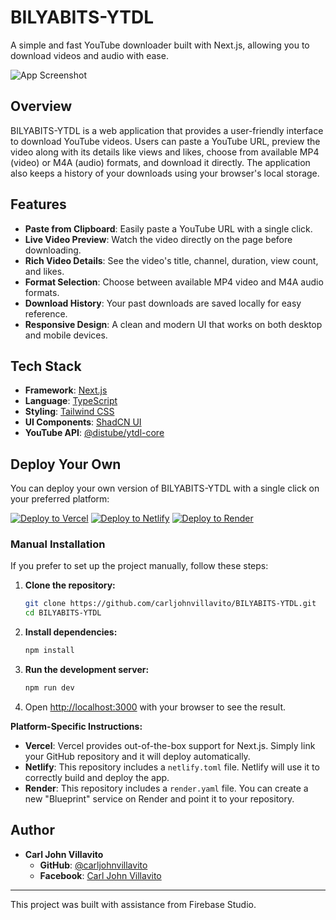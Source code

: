 # BILYABITS-YTDL

A simple and fast YouTube downloader built with Next.js, allowing you to download videos and audio with ease.

![App Screenshot](https://placehold.co/800x450.png)

## Overview

BILYABITS-YTDL is a web application that provides a user-friendly interface to download YouTube videos. Users can paste a YouTube URL, preview the video along with its details like views and likes, choose from available MP4 (video) or M4A (audio) formats, and download it directly. The application also keeps a history of your downloads using your browser's local storage.

## Features

- **Paste from Clipboard**: Easily paste a YouTube URL with a single click.
- **Live Video Preview**: Watch the video directly on the page before downloading.
- **Rich Video Details**: See the video's title, channel, duration, view count, and likes.
- **Format Selection**: Choose between available MP4 video and M4A audio formats.
- **Download History**: Your past downloads are saved locally for easy reference.
- **Responsive Design**: A clean and modern UI that works on both desktop and mobile devices.

## Tech Stack

- **Framework**: [Next.js](https://nextjs.org/)
- **Language**: [TypeScript](https://www.typescriptlang.org/)
- **Styling**: [Tailwind CSS](https://tailwindcss.com/)
- **UI Components**: [ShadCN UI](https://ui.shadcn.com/)
- **YouTube API**: [@distube/ytdl-core](https://github.com/distubejs/ytdl-core)

## Deploy Your Own

You can deploy your own version of BILYABITS-YTDL with a single click on your preferred platform:

[![Deploy to Vercel](https://vercel.com/button)](https://vercel.com/new/clone?repository-url=https://github.com/carljohnvillavito/bilyabits-ytdl/tree/main)
[![Deploy to Netlify](https://www.netlify.com/img/deploy/button.svg)](https://app.netlify.com/start/deploy?repository=https://github.com/carljohnvillavito/bilyabits-ytdl/tree/main)
[![Deploy to Render](https://render.com/images/deploy-to-render-button.svg)](https://render.com/deploy?repo=https://github.com/carljohnvillavito/bilyabits-ytdl/tree/main)

### Manual Installation

If you prefer to set up the project manually, follow these steps:

1.  **Clone the repository:**
    ```bash
    git clone https://github.com/carljohnvillavito/BILYABITS-YTDL.git
    cd BILYABITS-YTDL
    ```

2.  **Install dependencies:**
    ```bash
    npm install
    ```

3.  **Run the development server:**
    ```bash
    npm run dev
    ```

4.  Open [http://localhost:3000](http://localhost:3000) with your browser to see the result.

**Platform-Specific Instructions:**

-   **Vercel**: Vercel provides out-of-the-box support for Next.js. Simply link your GitHub repository and it will deploy automatically.
-   **Netlify**: This repository includes a `netlify.toml` file. Netlify will use it to correctly build and deploy the app.
-   **Render**: This repository includes a `render.yaml` file. You can create a new "Blueprint" service on Render and point it to your repository.

## Author

- **Carl John Villavito**
  - **GitHub**: [@carljohnvillavito](https://github.com/carljohnvillavito)
  - **Facebook**: [Carl John Villavito](https://facebook.com/carljohn.villavito)

---

This project was built with assistance from Firebase Studio.
